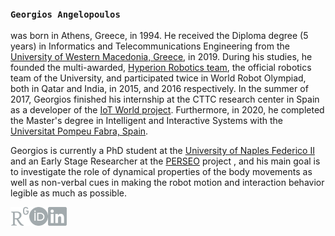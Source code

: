 ### `Georgios Angelopoulos`
was born in Athens, Greece, in 1994. He received the Diploma degree (5 years) in Informatics and Telecommunications Engineering from the <a href="https://www.uowm.gr/en/">University of Western Macedonia, Greece</a>, in 2019. During his studies, he founded the multi-awarded, <a href="https://robotics.uowm.gr/">Hyperion Robotics team</a>, the official robotics team of the University, and participated twice in World Robot Olympiad, both in Qatar and India, in 2015, and 2016 respectively. In the summer of 2017, Georgios finished his internship at the CTTC research center in Spain as a developer of the <a href="http://www.cttc.es/iotworld-testbed-new-website-and-app/">IoT World project</a>. Furthermore, in 2020, he completed the Master's degree in Intelligent and Interactive Systems with the <a href="http://upf.edu/">Universitat Pompeu Fabra, Spain</a>.

Georgios is currently a PhD student at the <a href="http://www.unina.it/en_GB/home">University of Naples Federico II</a> and an Early Stage Researcher at the <a href="http://www.perseo.eu/">PERSEO</a> project , and his main goal is to investigate the role of dynamical properties of the body movements as well as non-verbal cues in making the robot motion and interaction behavior legible as much as possible.



<a href="https://www.researchgate.net/profile/Georgios-Angelopoulos" target="_blank" rel="noopener noreferrer">
  <img align="left" alt="Georgios Angelopoulos | Reseach Gate" width="30px" src="https://github.com/alexandrosstergiou/alexandrosstergiou.github.io/blob/master/icons/researchgate.svg" />
</a>
<a href="https://orcid.org/0000-0001-9866-8719" target="_blank" rel="noopener noreferrer" >
  <img align="left" alt="Georgios Angelopoulos | Orcid" width="30px" src="https://github.com/alexandrosstergiou/alexandrosstergiou.github.io/blob/master/icons/orcid.svg" />
</a>
<a href="https://www.linkedin.com/in/george-angelopoulos/" target="_blank" rel="noopener noreferrer">
  <img align="left" alt="Georgios Angelopoulos | LinkdeIN" width="30px" src="https://github.com/alexandrosstergiou/alexandrosstergiou.github.io/blob/master/icons/linkedin.svg" />
</a>

<br>
<br>




<!--


<p align="center"> 
  
[![Top Langs](https://github-readme-stats.vercel.app/api/top-langs/?username=angelopoulosG&layout=compact&text_color=daf7dc&bg_color=151515)](https://github.com/anuraghazra/github-readme-stats)
  
</p>


<a href="https://scholar.google.co.uk/citations?user=_E_Zs3kAAAAJ&hl=en&oi=sra" target="_blank" rel="noopener noreferrer">
  <img align="left" alt="Alex Stergiou | Google scholar" width="30px" src="https://github.com/alexandrosstergiou/alexandrosstergiou.github.io/blob/master/icons/googlescholar.svg" />
</a>




<img align="right" alt="GIF" src="https://github.com/abhisheknaiidu/abhisheknaiidu/blob/master/code.gif?raw=true" width="450" height="320" />
-->
